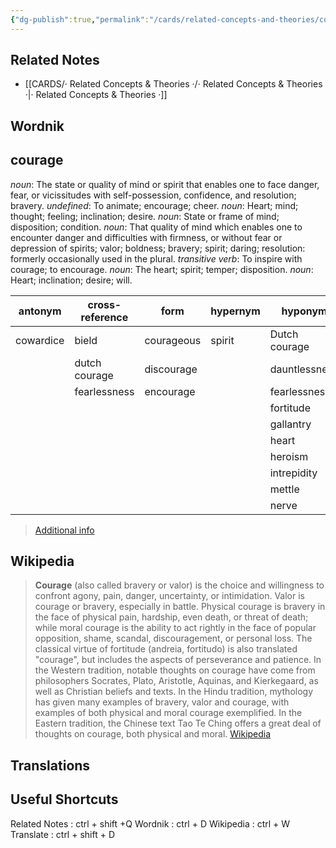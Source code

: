 ```yaml
---
{"dg-publish":true,"permalink":"/cards/related-concepts-and-theories/courage/","noteIcon":"","created":"2023-01-17T22:10:34.461+01:00","updated":"2023-04-10T10:45:45.412+02:00"}
---
```



## Related Notes 
- [[CARDS/· Related Concepts & Theories ·/· Related Concepts & Theories ·\|· Related Concepts & Theories ·]]

## Wordnik
## courage
*noun*: The state or quality of mind or spirit that enables one to face danger, fear, or vicissitudes with self-possession, confidence, and resolution; bravery.
*undefined*: To animate; encourage; cheer.
*noun*: Heart; mind; thought; feeling; inclination; desire.
*noun*: State or frame of mind; disposition; condition.
*noun*: That quality of mind which enables one to encounter danger and difficulties with firmness, or without fear or depression of spirits; valor; boldness; bravery; spirit; daring; resolution: formerly occasionally used in the plural.
*transitive verb*: To inspire with courage; to encourage.
*noun*: The heart; spirit; temper; disposition.
*noun*: Heart; inclination; desire; will.

| antonym |cross-reference |form |hypernym |hyponym |rhyme |same-context |synonym |
| --- | --- | --- | --- | --- | --- | --- | --- |
| cowardice | bield | courageous | spirit | Dutch courage | burrage | ability | Dutch courage |
|  | dutch courage | discourage |  | dauntlessness | discourage | being | arrogance |
|  | fearlessness | encourage |  | fearlessness | encourage | bravery | assurance |
|  |  |  |  | fortitude |  | castration | assuredness |
|  |  |  |  | gallantry |  | character | audacity |
|  |  |  |  | heart |  | characteristics | backbone |
|  |  |  |  | heroism |  | characters | balls |
|  |  |  |  | intrepidity |  | conduct | belief |
|  |  |  |  | mettle |  | confidence | boldness |
|  |  |  |  | nerve |  | culture | boldness |

> [Additional info](https://www.wordnik.com/words/courage)

## Wikipedia 
> **Courage** (also called bravery or valor) is the choice and willingness to confront agony, pain, danger, uncertainty, or intimidation. Valor is courage or bravery, especially in battle.
> Physical courage is bravery in the face of physical pain, hardship, even death, or threat of death; while moral courage is the ability to act rightly in the face of popular opposition, shame, scandal, discouragement, or personal loss.
> The classical virtue of fortitude (andreia, fortitudo) is also translated "courage", but includes the aspects of perseverance and patience. In the Western tradition, notable thoughts on courage have come from philosophers Socrates, Plato, Aristotle, Aquinas, and Kierkegaard, as well as Christian beliefs and texts.
> In the Hindu tradition, mythology has given many examples of bravery, valor and courage, with examples of both physical and moral courage exemplified. In the Eastern tradition, the Chinese text Tao Te Ching offers a great deal of thoughts on courage, both physical and moral.
> [Wikipedia](https://en.wikipedia.org/wiki/Courage)

## Translations 


## Useful Shortcuts
Related Notes : ctrl + shift +Q
Wordnik : ctrl + D
Wikipedia : ctrl + W
Translate : ctrl + shift + D 
